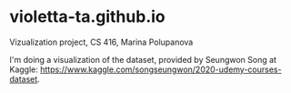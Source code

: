 # violetta-ta.github.io
Vizualization project, CS 416, Marina Polupanova

I'm doing a visualization of the dataset, provided by Seungwon Song at Kaggle: https://www.kaggle.com/songseungwon/2020-udemy-courses-dataset.
